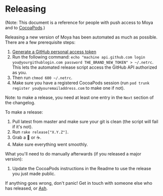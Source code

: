 Releasing
=========

(Note: This document is a reference for people with push access to Moya and to [CocoaPods](https://cocoapods.org/pods/Moya).)

Releasing a new version of Moya has been automated as much as possible. There are a few prerequisite steps:

1. [Generate a GitHub personal access token](https://help.github.com/articles/creating-an-access-token-for-command-line-use/)
1. Run the following command: `echo "machine api.github.com login you@yourgithublogin.com password THE_BRAND_NEW_TOKEN" > ~/.netrc`. This lets the automated release script access the GitHub API authorized as you.
1. Then run `chmod 600 ~/.netrc`.
1. Make sure you have a registered CocoaPods session (run `pod trunk register you@youremailaddress.com` to make one if not).


Note: to make a release, you need at least one entry in the `Next` section of the changelog.

To make a release:

1. Pull latest from master and make sure your git is clean (the script will fail if it's not).
1. Run `rake release["X.Y.Z"]`.
1. Grab a :tea: or :coffee:.
1. Make sure everything went smoothly.

What you'll need to do manually afterwards (if you released a major version):

1. Update the CocoaPods instructions in the Readme to use the release you just made public.

If anything goes wrong, don't panic! Get in touch with someone else who has released, or [Ash](mailto:ash@ashfurrow.com).
